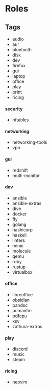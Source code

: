 # Roles

## Tags
- audio
- aur
- bluetooth
- disk
- dev
- firefox
- gui
- laptop
- office
- play
- print
- ricing

#### security
- nftables

#### networking
- networking-tools
- vpn

#### gui
- redshift
- multi-monitor

#### dev
- ansible
- ansible-extras
- dive
- docker
- fly
- golang
- hashicorp
- haskell
- linters
- minio
- molecule
- qemu
- ruby
- rustup
- virtualbox

#### office
- libreoffice
- obsidian
- pandoc
- pcmanfm
- pdfcpu
- xsv
- zathura-extras

#### play
- discord
- music
- steam

#### ricing
- neovim
